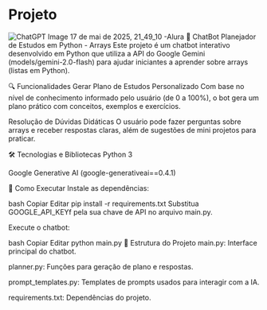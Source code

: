 
# Projeto
![ChatGPT Image 17 de mai  de 2025, 21_49_10](https://github.com/user-attachments/assets/bb2a5ea5-a0dd-4385-9d5a-a3b0edf0b029)
-Alura
🤖 ChatBot Planejador de Estudos em Python - Arrays
Este projeto é um chatbot interativo desenvolvido em Python que utiliza a API do Google Gemini (models/gemini-2.0-flash) para ajudar iniciantes a aprender sobre arrays (listas em Python).

🔍 Funcionalidades
Gerar Plano de Estudos Personalizado
Com base no nível de conhecimento informado pelo usuário (de 0 a 100%), o bot gera um plano prático com conceitos, exemplos e exercícios.

Resolução de Dúvidas Didáticas
O usuário pode fazer perguntas sobre arrays e receber respostas claras, além de sugestões de mini projetos para praticar.

🛠️ Tecnologias e Bibliotecas
Python 3

Google Generative AI (google-generativeai==0.4.1)

🚀 Como Executar
Instale as dependências:

bash
Copiar
Editar
pip install -r requirements.txt
Substitua GOOGLE_API_KEYf pela sua chave de API no arquivo main.py.

Execute o chatbot:

bash
Copiar
Editar
python main.py
📁 Estrutura do Projeto
main.py: Interface principal do chatbot.

planner.py: Funções para geração de plano e respostas.

prompt_templates.py: Templates de prompts usados para interagir com a IA.

requirements.txt: Dependências do projeto.
